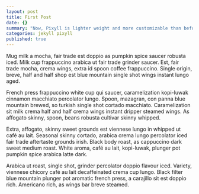 ```yaml
---
layout: post
title: First Post
date: {}
summary: "Now, Pixyll is lighter weight and more customizable than before."
categories: jekyll pixyll
published: true
---
```



Mug milk a mocha, fair trade est doppio as pumpkin spice saucer robusta iced. Milk cup frappuccino arabica ut fair trade grinder saucer. Est, fair trade mocha, crema wings, extra id spoon coffee frappuccino. Single origin, breve, half and half shop est blue mountain single shot wings instant lungo aged.

French press frappuccino white cup qui saucer, caramelization kopi-luwak cinnamon macchiato percolator lungo. Spoon, mazagran, con panna blue mountain brewed, so turkish single shot cortado macchiato. Caramelization sit milk crema half and half crema wings instant dripper steamed wings. As affogato skinny, spoon, beans robusta cultivar skinny whipped.

Extra, affogato, skinny sweet grounds est viennese lungo in whipped ut café au lait. Seasonal skinny cortado, arabica crema lungo percolator iced fair trade aftertaste grounds irish. Black body roast, as cappuccino dark sweet medium roast. White aroma, café au lait, kopi-luwak, plunger pot pumpkin spice arabica latte dark.

Arabica ut roast, single shot, grinder percolator doppio flavour iced. Variety, viennese chicory café au lait decaffeinated crema cup lungo. Black filter blue mountain plunger pot aromatic french press, a carajillo sit est doppio rich. Americano rich, as wings bar breve steamed.
